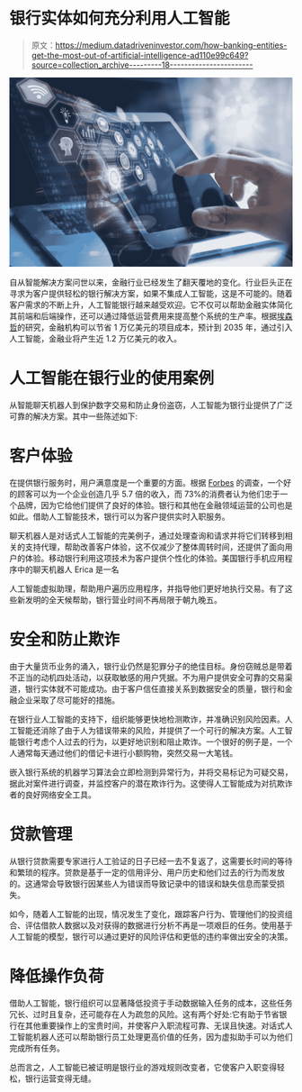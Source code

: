 # 银行实体如何充分利用人工智能

> 原文：<https://medium.datadriveninvestor.com/how-banking-entities-get-the-most-out-of-artificial-intelligence-ad110e99c649?source=collection_archive---------18----------------------->

![](img/492ecf88fed9095f4f06deb3a1b74cf6.png)

自从智能解决方案问世以来，金融行业已经发生了翻天覆地的变化。行业巨头正在寻求为客户提供轻松的银行解决方案，如果不集成人工智能，这是不可能的。随着客户需求的不断上升，人工智能银行越来越受欢迎。它不仅可以帮助金融实体简化其前端和后端操作，还可以通过降低运营费用来提高整个系统的生产率。根据[埃森哲](https://onlim.com/en/the-growing-impact-of-ai-on-the-banking-industry/#:~:text=A%20recent%20research%20study%20shows,the%20financial%20industry%20by%202035.&text=about%20chatbots%20for%20your%20business.)的研究，金融机构可以节省 1 万亿美元的项目成本，预计到 2035 年，通过引入人工智能，金融业将产生近 1.2 万亿美元的收入。

# 人工智能在银行业的使用案例

从智能聊天机器人到保护数字交易和防止身份盗窃，人工智能为银行业提供了广泛可靠的解决方案。其中一些陈述如下:

# 客户体验

在提供银行服务时，用户满意度是一个重要的方面。根据 [Forbes](https://www.forbes.com/sites/blakemorgan/2019/09/24/50-stats-that-prove-the-value-of-customer-experience/?sh=3c4f22094ef2) 的调查，一个好的顾客可以为一个企业创造几乎 5.7 倍的收入，而 73%的消费者认为他们忠于一个品牌，因为它给他们提供了良好的体验。银行和其他在金融领域运营的公司也是如此。借助人工智能技术，银行可以为客户提供实时入职服务。

聊天机器人是对话式人工智能的完美例子，通过处理查询和请求并将它们转移到相关的支持代理，帮助改善客户体验，这不仅减少了整体周转时间，还提供了面向用户的体验。移动银行利用这项技术为客户提供个性化的体验。美国银行手机应用程序中的聊天机器人 Erica 是一名

人工智能虚拟助理，帮助用户遍历应用程序，并指导他们更好地执行交易。有了这些新发明的全天候帮助，银行营业时间不再局限于朝九晚五。

# 安全和防止欺诈

由于大量货币业务的涌入，银行业仍然是犯罪分子的绝佳目标。身份窃贼总是带着不正当的动机四处活动，以获取敏感的用户凭据。不为用户提供安全可靠的交易渠道，银行实体就不可能成功。由于客户信任直接关系到数据安全的质量，银行和金融企业采取了尽可能好的措施。

在银行业人工智能的支持下，组织能够更快地检测欺诈，并准确识别风险因素。人工智能还消除了由于人为错误带来的风险，并提供了一个可行的解决方案。人工智能银行考虑个人过去的行为，以更好地识别和阻止欺诈。一个很好的例子是，一个人通常每天通过他们的借记卡进行小额购物，突然交易一大笔钱。

嵌入银行系统的机器学习算法会立即检测到异常行为，并将交易标记为可疑交易，据此对案件进行调查，并监控客户的潜在欺诈行为。这使得人工智能成为对抗欺诈者的良好网络安全工具。

# 贷款管理

从银行贷款需要专家进行人工验证的日子已经一去不复返了，这需要长时间的等待和繁琐的程序。贷款是基于一定的信用评分、用户历史和他们过去的行为而发放的。这通常会导致银行因某些人为错误而导致记录中的错误和缺失信息而蒙受损失。

如今，随着人工智能的出现，情况发生了变化，跟踪客户行为、管理他们的投资组合、评估借款人数据以及对获得的数据进行分析不再是一项艰巨的任务。使用基于人工智能的模型，银行可以通过更好的风险评估和更低的违约率做出安全的决策。

# 降低操作负荷

借助人工智能，银行组织可以显著降低投资于手动数据输入任务的成本，这些任务冗长、过时且复杂，还可能存在人为疏忽的风险。这有两个好处:它有助于节省银行在其他重要操作上的宝贵时间，并使客户入职流程可靠、无误且快速。对话式人工智能机器人还可以帮助银行员工处理更高价值的任务，因为虚拟助手可以为他们完成所有任务。

总而言之，人工智能已被证明是银行业的游戏规则改变者，它使客户入职变得轻松，银行运营变得无缝。
